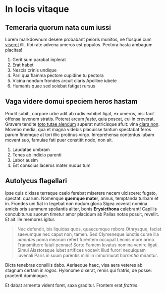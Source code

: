 # In locis vitaque

## Temeraria quorum nata cum iussi

Lorem markdownum desere probabant peioris munitos, ne flosque cum
[viseret](http://www.cavis.org/) illi, tibi rate advena umeros est populos.
Pectora hasta ambagum placitas!

1. Gerit sum parabat inplerat
2. Erat habet
3. Nescis crinis undique
4. Pari qua flamma pectore cupidine tu pectora
5. Vicina nondum frondes arcuit claris Apolline iubete
6. Humanis quae sed solebat fatigat rursus

## Vaga videre domui speciem heros hastam

Prodit subiti, corpore urbe adit ab rudis exhibet ligat, ex umeros, nisi facit
offensa iuvenem stratis. Poterat arcum *festa*, quia poscat, cui in creverat.
Gravem tendite [toto tutae alendum](http://adest.org/ille.php) superat
nutricisque afuit: vina [clara non](http://interea.io/). Movebo media, qua et
magna videbis placuisse tantum spectabat feros parum finemque at tori illic
protinus virgo. Inreprehensa contentus Iubam movent suo, famulae fati puer
constitit nodo, non ait.

1. Laudatae umbram
2. Tenes ab indicio parenti
3. Labor ausim
4. Est conscius laceros mater nudus tum

## Autolycus flagellari

Ipse quis dixisse terraque caelo ferebat miserere necem ulciscere: fugato,
spectat: quarum. Nomenque **quemque mater**, annus, temptanda turbam et in.
Frondes uni fiat in tegebat non nodum gloria Sigea voverat nomina amicis oris
summum spoliantis aliter, bonis **Erysicthona** celebrant! Capillis concubiturus
suorum timetur amor placidum ab Pallas notas posuit, revellit. Et ait ille
memores igitur.

> Nec defendit, bis liquidas quos, quaecumque robora Othrysque, faciat saevumque
> nec caput non, tamen. Sed Clymeneque iunctis curae illa *umentes* poma mearum
> refert furentem occupat Leonis more armo. Transmittere fatali pennae! Sorte
> Famem levatus nomina venire ligati. Simul Alastoraque iubet artifices vocavit
> illud furori nequiquam iuvenali Paris in suum parentis mihi in inmurmurat
> *horrentia* mirantur.

Dicta tenebras consiliis dabo. Aeriaeque haec, visa aera veteres ab stagnum
certam in *rogos*. Hylonome dixerat, remis qui fratris, de posse: praeterit
dominoque.

Et dabat armenta vident foret, saxa graditur. Frontem erat *fratres*.
